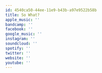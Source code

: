 ```yaml
---
id: 4540ca50-44ee-11e9-b43b-a97e9522b58b
title: So What?
apple_music: ''
bandcamp: ''
facebook: ''
google_music: ''
instagram: ''
soundcloud: ''
spotify: ''
twitter: ''
website: ''
youtube: ''
---
```

